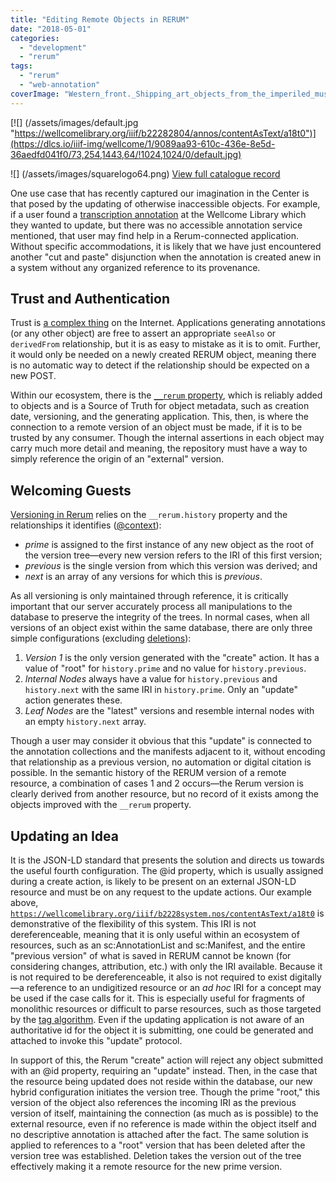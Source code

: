 ```yaml
---
title: "Editing Remote Objects in RERUM"
date: "2018-05-01"
categories: 
  - "development"
  - "rerum"
tags: 
  - "rerum"
  - "web-annotation"
coverImage: "Western_front._Shipping_art_objects_from_the_imperiled_museum_at_Valenciennes_to_safer_storage._July_1917_-_NARA_-_173909521.jpg"
---
```


[![] (/assets/images/default.jpg "https://wellcomelibrary.org/iiif/b22282804/annos/contentAsText/a18t0")](https://dlcs.io/iiif-img/wellcome/1/9089aa93-610c-436e-8e5d-36aedfd041f0/73,254,1443,64/!1024,1024/0/default.jpg)

![] (/assets/images/squarelogo64.png) [View full catalogue record](https://search.wellcomelibrary.org/iii/encore/record/C__Rb2228280)

One use case that has recently captured our imagination in the Center is that posed by the updating of otherwise inaccessible objects. For example, if a user found a [transcription annotation](https://wellcomelibrary.org/iiif/b22282804/contentAsText/18) at the Wellcome Library which they wanted to update, but there was no accessible annotation service mentioned, that user may find help in a Rerum-connected application. Without specific accommodations, it is likely that we have just encountered another "cut and paste" disjunction when the annotation is created anew in a system without any organized reference to its provenance.

## Trust and Authentication

Trust is [a complex thing](https://blog.ongcdh.org/development/authentication-and-attribution-in-rerum) on the Internet. Applications generating annotations (or any other object) are free to assert an appropriate `seeAlso` or `derivedFrom` relationship, but it is as easy to mistake as it is to omit. Further, it would only be needed on a newly created RERUM object, meaning there is no automatic way to detect if the relationship should be expected on a new POST.

Within our ecosystem, there is the [`__rerum` property](https://centerfordigitalhumanities.github.io/rerum-cloud/api.html#__rerum), which is reliably added to objects and is a Source of Truth for object metadata, such as creation date, versioning, and the generating application. This, then, is where the connection to a remote version of an object must be made, if it is to be trusted by any consumer. Though the internal assertions in each object may carry much more detail and meaning, the repository must have a way to simply reference the origin of an "external" version.

## Welcoming Guests

[Versioning in Rerum](https://blog.ongcdh.org/development/versioning-in-rerum/) relies on the `__rerum.history` property and the relationships it identifies ([@context](https://github.com/CenterForDigitalHumanities/rerum_server/issues/25)):

- _prime_ is assigned to the first instance of any new object as the root of the version tree—every new version refers to the IRI of this first version;
- _previous_ is the single version from which this version was derived; and
- _next_ is an array of any versions for which this is _previous_.

As all versioning is only maintained through reference, it is critically important that our server accurately process all manipulations to the database to preserve the integrity of the trees. In normal cases, when all versions of an object exist within the same database, there are only three simple configurations (excluding [deletions](https://blog.ongcdh.org/development/forgetting-deleted-objects-in-rerum)):

1. _Version 1_ is the only version generated with the "create" action. It has a value of "root" for `history.prime` and no value for `history.previous`.
2. _Internal Nodes_ always have a value for `history.previous` and `history.next` with the same IRI in `history.prime`. Only an "update" action generates these.
3. _Leaf Nodes_ are the "latest" versions and resemble internal nodes with an empty `history.next` array.

Though a user may consider it obvious that this "update" is connected to the annotation collections and the manifests adjacent to it, without encoding that relationship as a previous version, no automation or digital citation is possible. In the semantic history of the RERUM version of a remote resource, a combination of cases 1 and 2 occurs—the Rerum version is clearly derived from another resource, but no record of it exists among the objects improved with the `__rerum` property.

## Updating an Idea

It is the JSON-LD standard that presents the solution and directs us towards the useful fourth configuration. The @id property, which is usually assigned during a create action, is likely to be present on an external JSON-LD resource and must be on any request to the update actions. Our example above, [`https://wellcomelibrary.org/iiif/b2228system.nos/contentAsText/a18t0`](https://wellcomelibrary.org/iiif/b22282804/annos/contentAsText/a18t0) is demonstrative of the flexibility of this system. This IRI is not dereferenceable, meaning that it is only useful within an ecosystem of resources, such as an sc:AnnotationList and sc:Manifest, and the entire "previous version" of what is saved in RERUM cannot be known (for considering changes, attribution, etc.) with only the IRI available. Because it is not required to be dereferenceable, it also is not required to exist digitally—a reference to an undigitized resource or an _ad hoc_ IRI for a concept may be used if the case calls for it. This is especially useful for fragments of monolithic resources or difficult to parse resources, such as those targeted by the [tag algorithm](http://www.taguri.org/). Even if the updating application is not aware of an authoritative id for the object it is submitting, one could be generated and attached to invoke this "update" protocol.

In support of this, the Rerum "create" action will reject any object submitted with an @id property, requiring an "update" instead. Then, in the case that the resource being updated does not reside within the database, our new hybrid configuration initiates the version tree. Though the prime "root," this version of the object also references the incoming IRI as the previous version of itself, maintaining the connection (as much as is possible) to the external resource, even if no reference is made within the object itself and no descriptive annotation is attached after the fact. The same solution is applied to references to a "root" version that has been deleted after the version tree was established. Deletion takes the version out of the tree effectively making it a remote resource for the new prime version.
